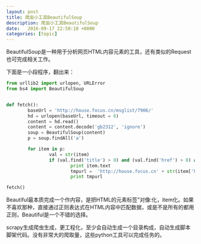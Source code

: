 ```yaml
---
layout: post
title: 爬虫小工具BeautifulSoup
description: 爬虫小工具BeautifulSoup
date:   2016-09-17 22:50:18 +0800 
categories: [topic]
---
```

BeautifulSoup是一种用于分析网页HTML内容元素的工具，还有类似的Request也可完成相关工作。

下面是一小段程序，翻出来：


```python
from urllib2 import urlopen, URLError
from bs4 import BeautifulSoup


def fetch():
        baseUrl = 'http://house.focus.cn/msglist/7906/'
        hd = urlopen(baseUrl, timeout = 6)
        content = hd.read()
        content = content.decode('gb2312', 'ignore')
        soup = BeautifulSoup(content)
        p = soup.findAll('a')

        for item in p:
                val = str(item)
                if (val.find('title') > 0) and (val.find('href') > 0) and (val.find('font') > 0):
                        print item.text
                        tmpurl =  'http://house.focus.cn' + str(item['href'])
                        print tmpurl

fetch()

```


Beautiful最本质完成一个作内容，是把HTML的元素标签"对像:化，item化。如果不喜欢那种，直接通过正则表达式在HTML内容中匹配数据，或是不是所有的都用正则，Beautiful是一个不错的选择。

scrapy生成爬虫生成，更工程化，至少会自动生成一个目录构成，自动生成脚本脚架代码。没有非常大的爬取量，这些python工具可以完成任务的。